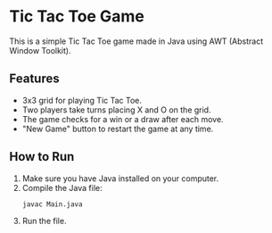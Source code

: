 # Tic Tac Toe Game

This is a simple Tic Tac Toe game made in Java using AWT (Abstract Window Toolkit).

## Features
- 3x3 grid for playing Tic Tac Toe.
- Two players take turns placing X and O on the grid.
- The game checks for a win or a draw after each move.
- "New Game" button to restart the game at any time.

## How to Run
1. Make sure you have Java installed on your computer.
2. Compile the Java file:
   ```
   javac Main.java
    ```
3. Run the file.
